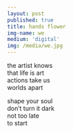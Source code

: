 ```yaml
---
layout: post
published: true
title: hands flower
img-name: we
medium: 'digital'
img: /media/we.jpg
---
```

the artist knows  
that life is art  
actions take us  
worlds apart  
  
shape your soul  
don’t turn it dark  
not too late  
to start  